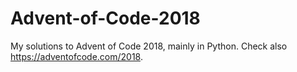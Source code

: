 # Advent-of-Code-2018
My solutions to Advent of Code 2018, mainly in Python. Check also https://adventofcode.com/2018.
